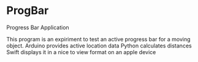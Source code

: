 # ProgBar
Progress Bar Application 

This program is an expiriment to test an active progress bar for a moving object.
Arduino provides active location data
Python calculates distances
Swift displays it in a nice to view format on an apple device
